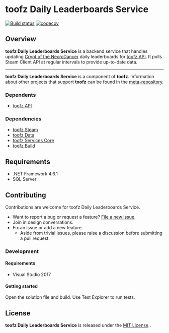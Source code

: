 # toofz Daily Leaderboards Service

[![Build status](https://ci.appveyor.com/api/projects/status/s3rywctxr63pwc26/branch/master?svg=true)](https://ci.appveyor.com/project/leonard-thieu/daily-leaderboards-service/branch/master)
[![codecov](https://codecov.io/gh/leonard-thieu/daily-leaderboards-service/branch/master/graph/badge.svg)](https://codecov.io/gh/leonard-thieu/daily-leaderboards-service)

## Overview

**toofz Daily Leaderboards Service** is a backend service that handles updating [Crypt of the NecroDancer](http://necrodancer.com/) daily leaderboards for [toofz API](https://api.toofz.com/). 
It polls Steam Client API at regular intervals to provide up-to-date data.

---

**toofz Daily Leaderboards Service** is a component of **toofz**. 
Information about other projects that support **toofz** can be found in the [meta-repository](https://github.com/leonard-thieu/toofz-necrodancer).

### Dependents

* [toofz API](https://github.com/leonard-thieu/api.toofz.com)

### Dependencies

* [toofz Steam](https://github.com/leonard-thieu/toofz-steam)
* [toofz Data](https://github.com/leonard-thieu/toofz-data)
* [toofz Services Core](https://github.com/leonard-thieu/toofz-services-core)
* [toofz Build](https://github.com/leonard-thieu/toofz-build)

## Requirements

* .NET Framework 4.6.1
* SQL Server

## Contributing

Contributions are welcome for toofz Daily Leaderboards Service.

* Want to report a bug or request a feature? [File a new issue](https://github.com/leonard-thieu/daily-leaderboards-service/issues).
* Join in design conversations.
* Fix an issue or add a new feature.
  * Aside from trivial issues, please raise a discussion before submitting a pull request.

### Development

#### Requirements

* Visual Studio 2017

#### Getting started

Open the solution file and build. Use Test Explorer to run tests.

## License

**toofz Daily Leaderboards Service** is released under the [MIT License](LICENSE)..
